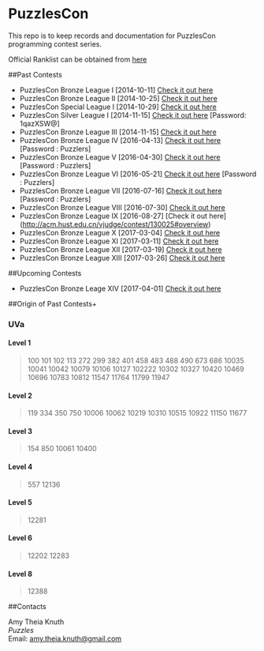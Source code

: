 PuzzlesCon
==========

This repo is to keep records and documentation for PuzzlesCon programming contest series.

Official Ranklist can be obtained from [here](../master/Rank.md)

##Past Contests

+ PuzzlesCon Bronze League I [2014-10-11] [Check it out here](http://acm.hust.edu.cn/vjudge/contest/view.action?cid=58728#overview)
+ PuzzlesCon Bronze League II [2014-10-25] [Check it out here](http://acm.hust.edu.cn/vjudge/contest/view.action?cid=59034#overview)
+ PuzzlesCon Special League I [2014-10-29] [Check it out here](http://acm.hust.edu.cn/vjudge/contest/view.action?cid=61109#overview)
+ PuzzlesCon Silver League I [2014-11-15] [Check it out here](http://acm.hust.edu.cn/vjudge/contest/view.action?cid=59153#overview) [Password: 1qazXSW@]
+ PuzzlesCon Bronze League III [2014-11-15] [Check it out here](http://acm.hust.edu.cn/vjudge/contest/view.action?cid=60190#overview)
+ PuzzlesCon Bronze League IV [2016-04-13] [Check it out here](http://acm.hust.edu.cn/vjudge/contest/view.action?cid=112667#overview) [Password : Puzzlers]
+ PuzzlesCon Bronze League V [2016-04-30] [Check it out here](http://acm.hust.edu.cn/vjudge/contest/view.action?cid=114744#overview) [Password : Puzzlers]
+ PuzzlesCon Bronze League VI [2016-05-21] [Check it out here](http://acm.hust.edu.cn/vjudge/contest/view.action?cid=116846#overview) [Password : Puzzlers]
+ PuzzlesCon Bronze League VII [2016-07-16] [Check it out here](http://acm.hust.edu.cn/vjudge/contest/view.action?cid=122162#overview) [Password : Puzzlers]
+ PuzzlesCon Bronze League VIII [2016-07-30] [Check it out here](http://acm.hust.edu.cn/vjudge/contest/127595#overview)
+ PuzzlesCon Bronze League IX [2016-08-27] [Check it out here] (http://acm.hust.edu.cn/vjudge/contest/130025#overview)
+ PuzzlesCon Bronze League X [2017-03-04] [Check it out here](https://vjudge.net/contest/152278#overview)
+ PuzzlesCon Bronze League XI [2017-03-11] [Check it out here](https://vjudge.net/contest/152433)
+ PuzzlesCon Bronze League XII [2017-03-19] [Check it out here](https://vjudge.net/contest/154692)
+ PuzzlesCon Bronze League XIII [2017-03-26] [Check it out here](https://vjudge.net/contest/154988)

##Upcoming Contests
+ PuzzlesCon Bronze Leage XIV [2017-04-01] [Check it out here](https://vjudge.net/contest/155946)

##Origin of Past Contests+

### UVa

#### Level 1
> 100 101 102 113 272 299 382 401 458 483 488 490 673 686 10035 10041 10042 10079 10106 10127 102222 10302 10327 10420 10469 10696 10783 10812 11547 11764 11799 11947

#### Level 2

> 119 334 350 750 10006 10062 10219 10310 10515 10922 11150 11677

#### Level 3

> 154 850 10061 10400

#### Level 4

> 557 12136

#### Level 5

> 12281

#### Level 6

> 12202 12283

#### Level 8

> 12388

##Contacts

Amy Theia Knuth  
_Puzzles_  
Email: amy.theia.knuth@gmail.com
